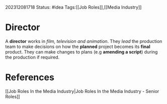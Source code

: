 202312081718
Status: #idea
Tags:[[Job Roles]],[[Media Industry]]

# Director

A **director** works in *film, television and animation*. They *lead* the production team to make decisions on how the **planned** project becomes its **final** product. They can make changes to plans (e.g **amending a script**) during the production if required.

# **References**

[[Job Roles In the Media Industry|Job Roles In the Media Industry - Senior Roles]]
